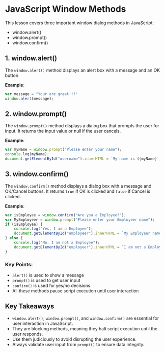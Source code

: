 # JavaScript Window Methods

This lesson covers three important window dialog methods in JavaScript:
- window.alert()
- window.prompt() 
- window.confirm()

## 1. window.alert()
The `window.alert()` method displays an alert box with a message and an OK button.

**Example:**
```javascript
var message = "Your are great!!!"
window.alert(message);
```

## 2. window.prompt() 
The `window.prompt()` method displays a dialog box that prompts the user for input. It returns the input value or null if the user cancels.

**Example:**
```javascript
var myName = window.prompt("Please enter your name");
console.log(myName);
document.getElementById("username").innerHTML = `My name is ${myName}`;
```

## 3. window.confirm()
The `window.confirm()` method displays a dialog box with a message and OK/Cancel buttons. It returns `true` if OK is clicked and `false` if Cancel is clicked.

**Example:**
```javascript
var isEmployee = window.confirm("Are you a Employee?");
var MyEmployeer = window.prompt("Please enter your Employeer name");
if (isEmployee) {
    console.log("Yes, I am a Employee");
    document.getElementById("employeer").innerHTML = `My Employeer name is ${MyEmployeer}`;
} else {
    console.log("No, I am not a Employee");
    document.getElementById("employeer").innerHTML = `I am not a Employee`;
}
```

### Key Points:
- `alert()` is used to show a message
- `prompt()` is used to get user input
- `confirm()` is used for yes/no decisions
- All these methods pause script execution until user interaction


## Key Takeaways
- `window.alert()`, `window.prompt()`, and `window.confirm()` are essential for user interaction in JavaScript.
- They are blocking methods, meaning they halt script execution until the user responds.
- Use them judiciously to avoid disrupting the user experience.
- Always validate user input from `prompt()` to ensure data integrity.
